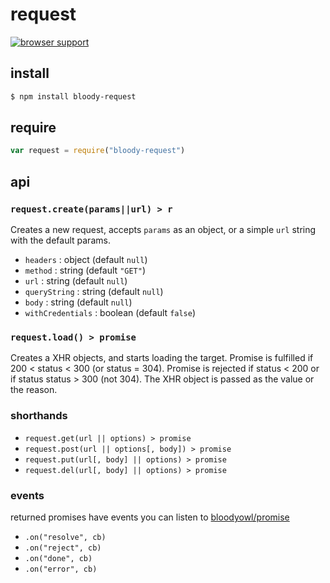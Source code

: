 # request

[![browser support](https://ci.testling.com/bloodyowl/request.png)](https://ci.testling.com/bloodyowl/request)

## install

```sh
$ npm install bloody-request
```

## require

```javascript
var request = require("bloody-request")
```

## api

### `request.create(params||url) > r`

Creates a new request, accepts `params` as an object, or a simple `url` string with the default params.

* `headers` : object (default `null`)
* `method` : string (default `"GET"`)
* `url` : string (default `null`)
* `queryString` : string (default `null`)
* `body` : string (default `null`)
* `withCredentials` : boolean (default `false`)


### `request.load() > promise`

Creates a XHR objects, and starts loading the target.
Promise is fulfilled if 200 < status < 300 (or status = 304).
Promise is rejected if status < 200 or if status status > 300 (not 304). The XHR object is passed as the value or the reason.

### shorthands

- `request.get(url || options) > promise`
- `request.post(url || options[, body]) > promise`
- `request.put(url[, body] || options) > promise`
- `request.del(url[, body] || options) > promise`

### events

returned promises have events you can listen to [bloodyowl/promise](http://github.com/bloodyowl/promise)

- `.on("resolve", cb)`
- `.on("reject", cb)`
- `.on("done", cb)`
- `.on("error", cb)`

